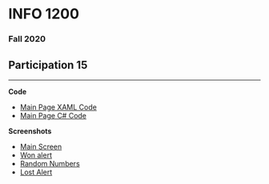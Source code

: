 # INFO 1200 
### Fall 2020

## Participation 15

--- 
**Code**
 - [Main Page XAML Code](https://github.com/iingles/iiLottoGame/blob/master/iiLottoGame/MainPage.xaml)
 - [Main Page C# Code](https://github.com/iingles/iiLottoGame/blob/master/iiLottoGame/MainPage.xaml.cs)

**Screenshots**
 - [Main Screen](https://github.com/iingles/iiLottoGame/blob/master/Screenshot_20201119-102044.jpg)
 - [Won alert](https://github.com/iingles/iiLottoGame/blob/master/Screenshot_20201119-102446.jpg)
 - [Random Numbers](https://github.com/iingles/iiLottoGame/blob/master/Screenshot_20201119-102553.jpg)
 - [Lost Alert](https://github.com/iingles/iiLottoGame/blob/master/Screenshot_20201119-103134.jpg)


 